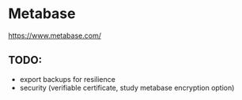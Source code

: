 # Metabase

https://www.metabase.com/

## TODO:
 * export backups for resilience
 * security (verifiable certificate, study metabase encryption option)
